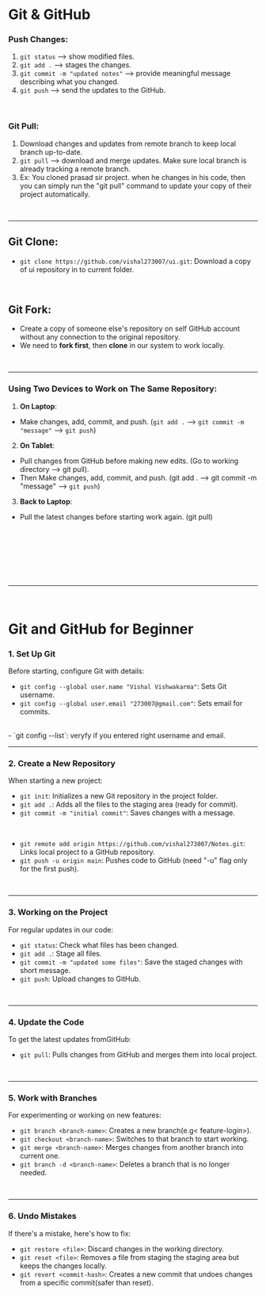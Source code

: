 # Git & GitHub

### Push Changes:

1. `git status` --> show modified files.
2. `git add .` --> stages the changes.
3. `git commit -m "updated notes"` --> provide meaningful message describing what you changed.
4. `git push` --> send the updates to the GitHub.
<br>

### Git Pull:

1. Download changes and updates from remote branch to keep local branch up-to-date.
2. `git pull` --> download and merge updates. Make sure local branch is already tracking a remote branch.
3. Ex: You cloned prasad sir project. when he changes in his code, then you can simply run the "git pull" command to update your copy of their project automatically.

<br>

---

## Git Clone:
- `git clone https://github.com/vishal273007/ui.git`: Download a copy of ui repository in to current folder.

<br>

## Git Fork:
- Create a copy of someone else's repository on self GitHub account without any connection to the original repository.
- We need to **fork first**, then **clone** in our system to work locally.


<br>

---

### Using Two Devices to Work on The Same Repository:

1. **On Laptop**: 
- Make changes, add, commit, and push. (`git add .` --> `git commit -m "message"` --> `git push`)

2. **On Tablet**: 
- Pull changes from GitHub before making new edits. (Go to working directory --> git pull).
- Then Make changes, add, commit, and push. (git add . --> git commit -m "message" --> `git push`)

3. **Back to Laptop**: 
- Pull the latest changes before starting work again. (git pull)

<br>
<br>
<br>
<br>
<br>
<br>

---

<br>

# Git and GitHub for Beginner

### 1. Set Up Git
Before starting, configure Git with details:
- `git config --global user.name "Vishal Vishwakarma"`: Sets Git username.
- `git config --global user.email "273007@gmail.com"`: Sets email for commits.
<br>
- `git config --list`: veryfy if you entered right username and email.

<br>

---

### 2. Create a New Repository
When starting a new project:
- `git init`: Initializes a new Git repository in the project folder.
- `git add .`: Adds all the files to the staging area (ready for commit).
- `git commit -m "initial commit"`: Saves changes with a message.

<br>

- `git remote add origin https://github.com/vishal273007/Notes.git`: Links local project to a GitHub repository.
- `git push -u origin main`: Pushes code to GitHub (need "-u" flag only for the first push).

<br>

---

### 3. Working on the Project
For regular updates in our code:
- `git status`: Check what files has been changed.
- `git add .`: Stage all files.
- `git commit -m "updated some files"`: Save the staged changes with short message.
- `git push`: Upload changes to GitHub.

<br>

---

### 4. Update the Code
To get the latest updates fromGitHub:
- `git pull`: Pulls changes from GitHub and merges them into local project.

<br>

---

### 5. Work with Branches
For experimenting or working on new features:
- `git branch <branch-name>`: Creates a new branch(e.g< feature-login>).
- `git checkout <branch-name>`: Switches to that branch to start working.
- `git merge <branch-name>`: Merges changes from another branch into current one.
- `git branch -d <branch-name>`: Deletes a branch that is no longer needed.

<br>

---

### 6. Undo Mistakes
If there's a mistake, here's how to fix:
- `git restore <file>`: Discard changes in the working directory.
- `git reset <file>`: Removes a file from staging the staging area but keeps the changes locally.
- `git revert <commit-hash>`: Creates a new commit that undoes changes from a specific commit(safer than reset).